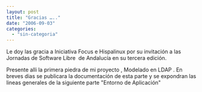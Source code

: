 ```yaml
---
layout: post
title: "Gracias ….."
date: "2006-09-03"
categories: 
  - "sin-categoria"
---
```


Le doy las gracia a Iniciativa Focus e Hispalinux por su invitación a las Jornadas de Software Libre  de Andalucía en su tercera edición.

Presente alli la primera piedra de mi proyecto , Modelado en LDAP . En breves dias se publicara la documentación de esta parte y se expondran las lineas generales de la siguiente parte "Entorno de Aplicación"
